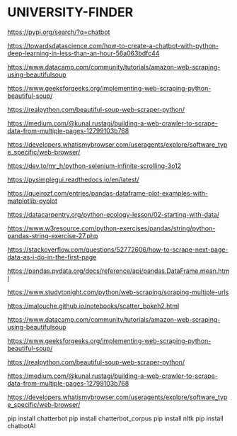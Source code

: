 # UNIVERSITY-FINDER

https://pypi.org/search/?q=chatbot

https://towardsdatascience.com/how-to-create-a-chatbot-with-python-deep-learning-in-less-than-an-hour-56a063bdfc44

https://www.datacamp.com/community/tutorials/amazon-web-scraping-using-beautifulsoup

https://www.geeksforgeeks.org/implementing-web-scraping-python-beautiful-soup/

https://realpython.com/beautiful-soup-web-scraper-python/

https://medium.com/@kunal.rustagi/building-a-web-crawler-to-scrape-data-from-multiple-pages-12799103b768

https://developers.whatismybrowser.com/useragents/explore/software_type_specific/web-browser/

https://dev.to/mr_h/python-selenium-infinite-scrolling-3o12

https://pysimplegui.readthedocs.io/en/latest/

https://queirozf.com/entries/pandas-dataframe-plot-examples-with-matplotlib-pyplot

https://datacarpentry.org/python-ecology-lesson/02-starting-with-data/

https://www.w3resource.com/python-exercises/pandas/string/python-pandas-string-exercise-27.php

https://stackoverflow.com/questions/52772606/how-to-scrape-next-page-data-as-i-do-in-the-first-page

https://pandas.pydata.org/docs/reference/api/pandas.DataFrame.mean.html

https://www.studytonight.com/python/web-scraping/scraping-multiple-urls

https://malouche.github.io/notebooks/scatter_bokeh2.html

https://www.datacamp.com/community/tutorials/amazon-web-scraping-using-beautifulsoup

https://www.geeksforgeeks.org/implementing-web-scraping-python-beautiful-soup/

https://realpython.com/beautiful-soup-web-scraper-python/

https://medium.com/@kunal.rustagi/building-a-web-crawler-to-scrape-data-from-multiple-pages-12799103b768

https://developers.whatismybrowser.com/useragents/explore/software_type_specific/web-browser/


pip install chatterbot
pip install chatterbot_corpus
pip install nltk
pip install chatbotAI
